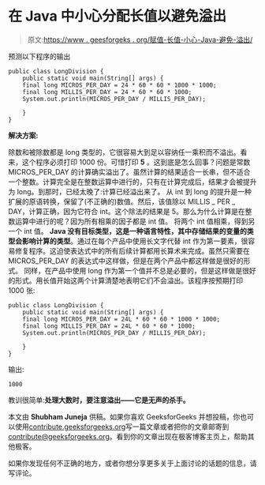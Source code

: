 # 在 Java 中小心分配长值以避免溢出

> 原文:[https://www . geesforgeks . org/赋值-长值-小心-Java-避免-溢出/](https://www.geeksforgeeks.org/assigning-long-values-carefully-java-avoid-overflow/)

预测以下程序的输出

```
public class LongDivision {
    public static void main(String[] args) {
    final long MICROS_PER_DAY = 24 * 60 * 60 * 1000 * 1000;
    final long MILLIS_PER_DAY = 24 * 60 * 60 * 1000;
    System.out.println(MICROS_PER_DAY / MILLIS_PER_DAY);

    }
}
```

**解决方案:**

除数和被除数都是 long 类型的，它很容易大到足以容纳任一乘积而不溢出。看来，这个程序必须打印 1000 份。可惜打印 **5** 。这到底是怎么回事？问题是常数 MICROS_PER_DAY 的计算确实溢出了。虽然计算的结果适合一长串，但不适合一个整数。计算完全是在整数运算中进行的，只有在计算完成后，结果才会被提升为 long。到那时，已经太晚了:计算已经溢出来了。
从 int 到 long 的提升是一种扩展的原语转换，保留了(不正确的)数值。然后，该值除以 MILLIS _ PER _ DAY，计算正确，因为它符合 int。这个除法的结果是 5。那么为什么计算是在整数运算中进行的呢？因为所有相乘的因子都是 int 值。
将两个 int 值相乘，得到另一个 int 值。 **Java 没有目标类型，这是一种语言特性，其中存储结果的变量的类型会影响计算的类型**。通过在每个产品中使用长文字代替 int 作为第一要素，很容易修复程序。这迫使表达式中的所有后续计算都用长算术来完成。虽然只需要在 MICROS_PER_DAY 的表达式中这样做，但是在两个产品中都这样做是很好的形式。
同样，在产品中使用 long 作为第一个值并不总是必要的，但是这样做是很好的形式。用长值开始这两个计算清楚地表明它们不会溢出。该程序按预期打印 1000 张:

```
public class LongDivision {
    public static void main(String[] args) {
    final long MICROS_PER_DAY = 24L * 60 * 60 * 1000 * 1000;
    final long MILLIS_PER_DAY = 24L * 60 * 60 * 1000;
    System.out.println(MICROS_PER_DAY / MILLIS_PER_DAY);

    }
}
```

输出:

```
1000

```

教训很简单:**处理大数时，要注意溢出——它是无声的杀手。**

本文由 **Shubham Juneja** 供稿。如果你喜欢 GeeksforGeeks 并想投稿，你也可以使用[contribute.geeksforgeeks.org](http://www.contribute.geeksforgeeks.org)写一篇文章或者把你的文章邮寄到 contribute@geeksforgeeks.org。看到你的文章出现在极客博客主页上，帮助其他极客。

如果你发现任何不正确的地方，或者你想分享更多关于上面讨论的话题的信息，请写评论。